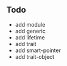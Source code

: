## Todo

- add module
- add generic
- add lifetime
- add trait
- add smart-pointer
- add trait-object
